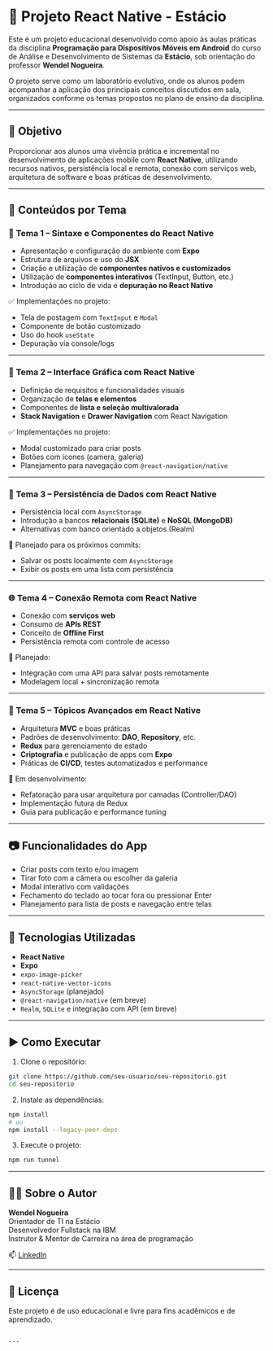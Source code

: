 # 📱 Projeto React Native - Estácio

Este é um projeto educacional desenvolvido como apoio às aulas práticas da disciplina **Programação para Dispositivos Móveis em Android** do curso de Análise e Desenvolvimento de Sistemas da **Estácio**, sob orientação do professor **Wendel Nogueira**.

O projeto serve como um laboratório evolutivo, onde os alunos podem acompanhar a aplicação dos principais conceitos discutidos em sala, organizados conforme os temas propostos no plano de ensino da disciplina.

---

## 🎯 Objetivo

Proporcionar aos alunos uma vivência prática e incremental no desenvolvimento de aplicações mobile com **React Native**, utilizando recursos nativos, persistência local e remota, conexão com serviços web, arquitetura de software e boas práticas de desenvolvimento.

---

## 🧭 Conteúdos por Tema

### 🧱 Tema 1 – Sintaxe e Componentes do React Native

- Apresentação e configuração do ambiente com **Expo**
- Estrutura de arquivos e uso do **JSX**
- Criação e utilização de **componentes nativos e customizados**
- Utilização de **componentes interativos** (TextInput, Button, etc.)
- Introdução ao ciclo de vida e **depuração no React Native**

✅ Implementações no projeto:
- Tela de postagem com `TextInput` e `Modal`
- Componente de botão customizado
- Uso do hook `useState`
- Depuração via console/logs

---

### 🎨 Tema 2 – Interface Gráfica com React Native

- Definição de requisitos e funcionalidades visuais
- Organização de **telas e elementos**
- Componentes de **lista e seleção multivalorada**
- **Stack Navigation** e **Drawer Navigation** com React Navigation

✅ Implementações no projeto:
- Modal customizado para criar posts
- Botões com ícones (camera, galeria)
- Planejamento para navegação com `@react-navigation/native`

---

### 💾 Tema 3 – Persistência de Dados com React Native

- Persistência local com `AsyncStorage`
- Introdução a bancos **relacionais (SQLite)** e **NoSQL (MongoDB)**
- Alternativas com banco orientado a objetos (Realm)

🔧 Planejado para os próximos commits:
- Salvar os posts localmente com `AsyncStorage`
- Exibir os posts em uma lista com persistência

---

### 🌐 Tema 4 – Conexão Remota com React Native

- Conexão com **serviços web**
- Consumo de **APIs REST**
- Conceito de **Offline First**
- Persistência remota com controle de acesso

🔧 Planejado:
- Integração com uma API para salvar posts remotamente
- Modelagem local + sincronização remota

---

### 🧠 Tema 5 – Tópicos Avançados em React Native

- Arquitetura **MVC** e boas práticas
- Padrões de desenvolvimento: **DAO**, **Repository**, etc.
- **Redux** para gerenciamento de estado
- **Criptografia** e publicação de apps com **Expo**
- Práticas de **CI/CD**, testes automatizados e performance

🔧 Em desenvolvimento:
- Refatoração para usar arquitetura por camadas (Controller/DAO)
- Implementação futura de Redux
- Guia para publicação e performance tuning

---

## 📷 Funcionalidades do App

- Criar posts com texto e/ou imagem
- Tirar foto com a câmera ou escolher da galeria
- Modal interativo com validações
- Fechamento do teclado ao tocar fora ou pressionar Enter
- Planejamento para lista de posts e navegação entre telas

---

## 🚀 Tecnologias Utilizadas

- **React Native**
- **Expo**
- `expo-image-picker`
- `react-native-vector-icons`
- `AsyncStorage` (planejado)
- `@react-navigation/native` (em breve)
- `Realm`, `SQLite` e integração com API (em breve)

---

## ▶️ Como Executar

1. Clone o repositório:

```bash
git clone https://github.com/seu-usuario/seu-repositorio.git
cd seu-repositorio
```
2. Instale as dependências:
```bash
npm install
# ou
npm install --legacy-peer-deps

```
3. Execute o projeto:
```bash
npm run tunnel
```

---

## 👨‍🏫 Sobre o Autor

**Wendel Nogueira**  
Orientador de TI na Estácio  
Desenvolvedor Fullstack na IBM  
Instrutor & Mentor de Carreira na área de programação

📫 [LinkedIn](https://linkedin.com/in/wendelnogueira)

---

## 📜 Licença

Este projeto é de uso educacional e livre para fins acadêmicos e de aprendizado.

```

---

